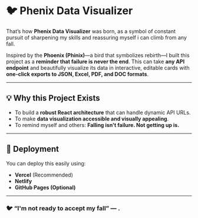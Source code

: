 # 🐦 Phenix Data Visualizer

That’s how **Phenix Data Visualizer** was born, as a symbol of constant pursuit of sharpening my skills and reassuring myself i can climb from any fall.

Inspired by the **Phoenix (Phinix)**—a bird that symbolizes rebirth—I built this project as a **reminder that failure is never the end**. This can take **any API endpoint** and beautifully visualize its data in interactive, editable cards with **one-click exports to JSON, Excel, PDF, and DOC formats**.

---

## 💡 Why this Project Exists
- To build a **robust React architecture** that can handle dynamic API URLs.
- To make **data visualization accessible and visually appealing**.
- To remind myself and others: **Falling isn't failure. Not getting up is.**

---

## 🚀 Deployment
You can deploy this easily using:
- **Vercel** (Recommended)
- **Netlify**
- **GitHub Pages (Optional)**

---

### 🐦 “I'm not ready to accept my fall” — .
